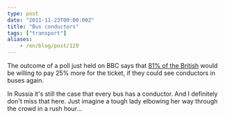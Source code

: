 ```yaml
---
type: post
date: "2011-11-23T00:00:00Z"
title: "Bus conductors"
tags: ["transport"]
aliases:
    - /en/blog/post/129
---
```


The outcome of a poll just held on BBC says that [81% of the British](http://www.facebook.com/bbcthatsbritain/posts/301768383180739) would be willing to pay 25% more for the ticket, if they could see conductors in buses again.

<!--more-->

In Russia it's still the case that every bus has a conductor. And I definitely don't miss that here. Just imagine a tough lady elbowing her way through the crowd in a rush hour…
